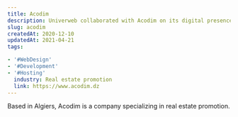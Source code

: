 ```yaml
---
title: Acodim
description: Univerweb collaborated with Acodim on its digital presence. We created the website and we provide hosting.
slug: acodim
createdAt: 2020-12-10
updatedAt: 2021-04-21
tags:

- '#WebDesign'
- '#Development'
- '#Hosting'
  industry: Real estate promotion
  link: https://www.acodim.dz
---
```


Based in Algiers, Acodim is a company specializing in real estate promotion.
